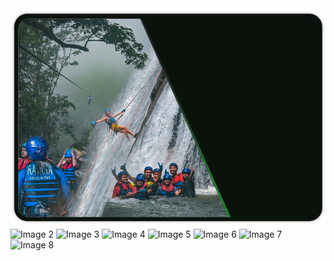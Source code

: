 <div class="collage">
        <img src="src/resource/splash_screen.png" alt="Image 1" class="large">
        <img src="path/to/image2.jpg" alt="Image 2">
        <img src="path/to/image3.jpg" alt="Image 3" class="tall">
        <img src="path/to/image4.jpg" alt="Image 4">
        <img src="path/to/image5.jpg" alt="Image 5" class="wide">
        <img src="path/to/image6.jpg" alt="Image 6">
        <img src="path/to/image7.jpg" alt="Image 7">
        <img src="path/to/image8.jpg" alt="Image 8">
</div>
